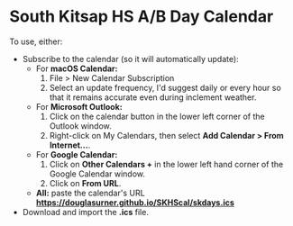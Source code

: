 # South Kitsap HS A/B Day Calendar

To use, either:

* Subscribe to the calendar (so it will automatically update):
  - For **macOS Calendar:**
     1. File > New Calendar Subscription
     1. Select an update frequency, I'd suggest daily or every hour so that it remains accurate even during inclement weather.
  - For **Microsoft Outlook:**
     1. Click on the calendar button in the lower left corner of the Outlook window.
     1. Right-click on My Calendars, then select **Add Calendar > From Internet...**.
  - For **Google Calendar:**
     1. Click on **Other Calendars +** in the lower left hand corner of the Google Calendar window.
     1. Click on **From URL**.
  - **All:** paste the calendar's URL **https://douglasurner.github.io/SKHScal/skdays.ics**
* Download and import the **.ics** file.
